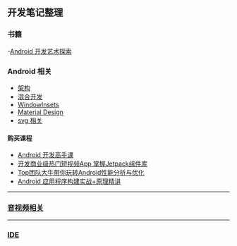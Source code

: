 ## 开发笔记整理

### 书籍
-[Android 开发艺术探索](./doc/books/android_dev_art/readme.md)

### Android 相关
- [架构](./doc/arch/README.md)
- [混合开发](./doc/mix_dev/README.md)
- [WindowInsets](./doc/window_insets.md)
- [Material Design](./doc/material_design/readme.md)
- [svg 相关](./doc/svg_note/README.md)

#### 购买课程

- [Android 开发高手课](./doc/android_dev_performance/readme.md)
- [开发商业级热门短视频App 掌握Jetpack组件库]()
- [Top团队大牛带你玩转Android性能分析与优化]()
- [Android 应用程序构建实战+原理精讲]()

---
### [音视频相关](./doc/av/README.md)

---

### [IDE](./doc/ide/readme.md)


